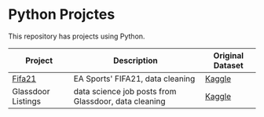 # Python Projctes
This repository has projects using Python.

| Project | Description | Original Dataset |
| --- | --- | --- |
| [Fifa21](https://github.com/emixmh/python-projects/tree/main/fifa21) | EA Sports' FIFA21, data cleaning | [Kaggle](https://www.kaggle.com/datasets/yagunnersya/fifa-21-messy-raw-dataset-for-cleaning-exploring?select=fifa21_raw_data.csv%E2%80%8B) |
| Glassdoor Listings | data science job posts from Glassdoor, data cleaning | [Kaggle](https://www.kaggle.com/datasets/rashikrahmanpritom/data-science-job-posting-on-glassdoor?select=Uncleaned_DS_jobs.csv)|
